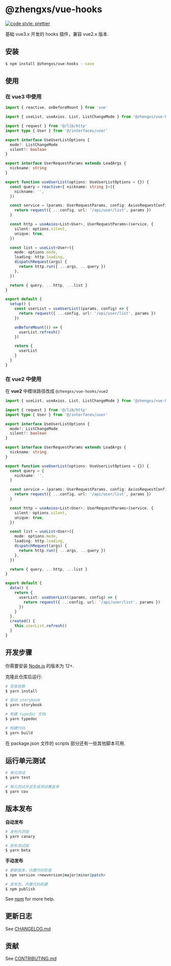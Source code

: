 # @zhengxs/vue-hooks

[![code style: prettier](https://img.shields.io/badge/code_style-prettier-ff69b4.svg?style=flat-square)](https://github.com/prettier/prettier)

基础 vue3.x 开发的 hooks 插件，兼容 vue2.x 版本.

## 安装

```bash
$ npm install @zhengxs/vue-hooks --save
```

## 使用

### 在 vue3 中使用

```typescript
import { reactive, onBeforeMount } from 'vue'

import { useList, useAxios, List, ListChangeMode } from '@zhengxs/vue-hooks'

import { request } from '@/lib/http'
import type { User } from '@/interfaces/user'

export interface UseUserListOptions {
  mode?: ListChangeMode
  silent?: boolean
}

export interface UserRequestParams extends LoadArgs {
  nickname: string
}

export function useUserList(options: UseUserListOptions = {}) {
  const query = reactive<{ nickname: string }>({
    nickname: '',
  })

  const service = (params: UserRequestParams, config: AxiosRequestConfig) => {
    return request({ ...config, url: '/api/user/list', params })
  }

  const http = useAxios<List<User>, UserRequestParams>(service, {
    silent: options.silent,
    unique: true,
  })

  const list = useList<User>({
    mode: options.mode,
    loading: http.loading,
    dispatchRequest(args) {
      return http.run({ ...args, ...query })
    },
  })

  return { query, ...http, ...list }
}

export default {
  setup() {
    const userList = useUserList((params, config) => {
      return request({ ...config, url: '/api/user/list', params })
    })

    onBeforeMount(() => {
      userList.refresh()
    })

    return {
      userList
    }
  }
}
```

### 在 vue2 中使用

在 **vue2** 中模块路径改成 `@zhengxs/vue-hooks/vue2`

```typescript
import { useList, useAxios, List, ListChangeMode } from '@zhengxs/vue-hooks/vue2'

import { request } from '@/lib/http'
import type { User } from '@/interfaces/user'

export interface UseUserListOptions {
  mode?: ListChangeMode
  silent?: boolean
}

export interface UserRequestParams extends LoadArgs {
  nickname: string
}

export function useUserList(options: UseUserListOptions = {}) {
  const query = {
    nickname: '',
  }

  const service = (params: UserRequestParams, config: AxiosRequestConfig) => {
    return request({ ...config, url: '/api/user/list', params })
  }

  const http = useAxios<List<User>, UserRequestParams>(service, {
    silent: options.silent,
    unique: true,
  })

  const list = useList<User>({
    mode: options.mode,
    loading: http.loading,
    dispatchRequest(args) {
      return http.run({ ...args, ...query })
    },
  })

  return { query, ...http, ...list }
}

export default {
  data() {
    return {
      userList: useUserList((params, config) => {
        return request({ ...config, url: '/api/user/list', params })
      })
    }
  },
  created() {
    this.userList.refresh()
  }
}
```

## 开发步骤

你需要安装 [Node.js][nodejs] 的版本为 12+.

克隆此仓库后运行:

```bash
# 安装依赖
$ yarn install

# 启动 storybook
$ yarn storybook

# 构建 typedoc 文档
$ yarn typedoc

# 构建代码
$ yarn build
```

在 package.json 文件的 scripts 部分还有一些其他脚本可用.

## 运行单元测试

```bash
# 单元测试
$ yarn test

# 单元测试并且生成测试覆盖率
$ yarn cov
```

## 版本发布

**自动发布**

```bash
# 发布内测版
$ yarn canary

# 发布测试版
$ yarn beta
```

**手动发布**

```bash
# 更新版本，内置代码检查
$ npm version <newversion|major|minor|patch>

# 发布包，内置代码构建
$ npm publish
```

See [npm](https://docs.npmjs.com/) for more help.

## 更新日志

See [CHANGELOG.md](./CHANGELOG.md)

## 贡献

See [CONTRIBUTING.md](./.github/CONTRIBUTING.md)

[nodejs]: https://nodejs.org
